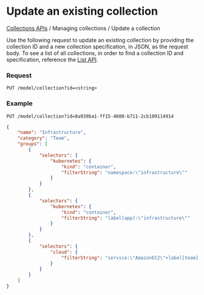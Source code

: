 # Update an existing collection

[Collections APIs](./#table-of-contents) / Managing collections / Update a collection

Use the following request to update an existing collection by providing the collection ID and a new collection specification, in JSON, as the request body. To see a list of all collections, in order to find a collection ID and specification, reference the [List API](list.md).

### Request

```
PUT /model/collection?id=<string>
```

### Example

```
PUT /model/collection?id=8a939ba1-ff15-4600-b711-2cb109114914
```

```json
{
    "name": "Infrastructure",
    "category": "Team", 
    "groups": [
        {
            "selectors": {
                "kubernetes": {
                    "kind": "container",
                    "filterString": "namespace:\"infrastructure\""
                }
            }
        },
        {
            "selectors": {
                "kubernetes": {
                    "kind": "container",
                    "filterString": "label[app]:\"infrastructure\""
                }
            }
        },
        {
            "selectors": {
                "cloud": {
                    "filterString": "service:\"AmazonEC2\"+label[team]:\"infrastructure\""
                }
            }
        }
    ]
}
```
